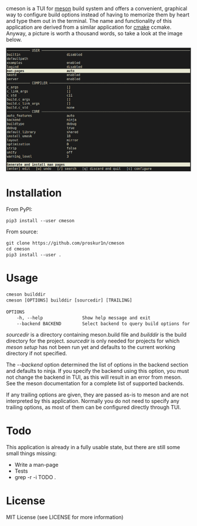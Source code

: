 cmeson is a TUI for [meson](https://mesonbuild.com/) build system and offers a convenient, graphical way to configure build options instead of having to memorize them by heart and type them out in the terminal. The name and functionality of this application are derived from a similar application for [cmake](https://cmake.org/) ccmake. Anyway, a picture is worth a thousand words, so take a look at the image below.

![showcase.png](docs/showcase.png "cmeson showcase")

# Installation

From PyPI:
	
	pip3 install --user cmeson

From source:

	git clone https://github.com/proskur1n/cmeson
	cd cmeson
	pip3 install --user .

# Usage

	cmeson builddir
	cmeson [OPTIONS] builddir [sourcedir] [TRAILING]

	OPTIONS
		-h, --help               Show help message and exit
		--backend BACKEND        Select backend to query build options for

*sourcedir* is a directory containing meson.build file and *builddir* is the build directory for the project. *sourcedir* is only needed for projects for which *meson setup* has not been run yet and defaults to the current working directory if not specified.

The *--backend* option determined the list of options in the backend section and defaults to ninja. If you specify the backend using this option, you must not change the backend in TUI, as this will result in an error from meson. See the meson documentation for a complete list of supported backends.

If any trailing options are given, they are passed as-is to meson and are not interpreted by this application. Normally you do not need to specify any trailing options, as most of them can be configured directly through TUI.

# Todo

This application is already in a fully usable state, but there are still some small things missing:

- Write a man-page
- Tests
- grep -r -i TODO .

# License

MIT License (see LICENSE for more information)